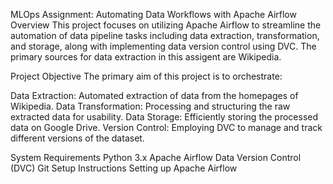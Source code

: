 MLOps Assignment: Automating Data Workflows with Apache Airflow
Overview
This project focuses on utilizing Apache Airflow to streamline the automation of data pipeline tasks including data extraction, transformation, and storage, along with implementing data version control using DVC. The primary sources for data extraction in this assigent are Wikipedia.

Project Objective
The primary aim of this project is to orchestrate:

Data Extraction: Automated extraction of data from the homepages of Wikipedia.
Data Transformation: Processing and structuring the raw extracted data for usability.
Data Storage: Efficiently storing the processed data on Google Drive.
Version Control: Employing DVC to manage and track different versions of the dataset.

System Requirements
Python 3.x
Apache Airflow
Data Version Control (DVC)
Git
Setup Instructions
Setting up Apache Airflow
